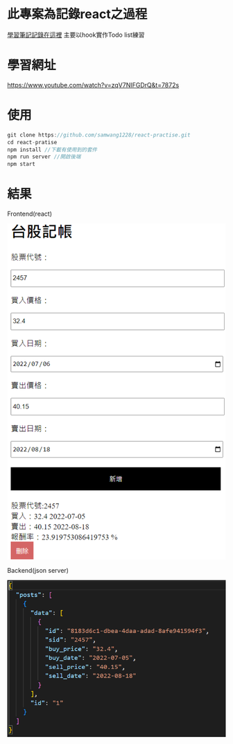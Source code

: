 # 此專案為記錄react之過程
[學習筆記記錄在這裡](筆記.md)
主要以hook實作Todo list練習

# 學習網址
https://www.youtube.com/watch?v=zqV7NIFGDrQ&t=7872s

# 使用
```js
git clone https://github.com/samwang1228/react-practise.git
cd react-pratise
npm install //下載有使用到的套件
npm run server //開啟後端
npm start 
```

# 結果
Frontend(react)

![](demo.jpg.png)

Backend(json server)

![](2457.png)